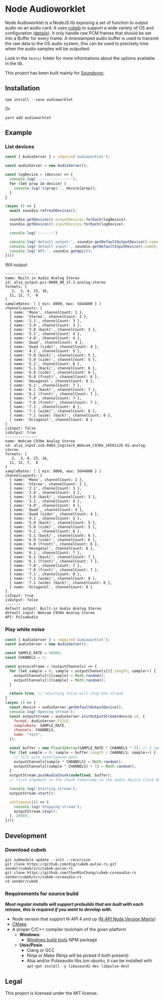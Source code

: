 # Node Audioworklet

Node Audioworklet is a NodeJS lib exposing a set of function to output audio on an audio card. It uses [cubeb](https://github.com/kinetiknz/cubeb) to support a wide variety of OS and configuration ([details](https://github.com/kinetiknz/cubeb/wiki/Backend-Support)). It only handle raw PCM frames that should be set into a Buffer for every frame. A timestamped audio buffer is used to transmit the raw data to the OS audio system, this can be used to precisely time when the audio samples will be outputted.

Look in the `tests/` folder for more informations about the options available in the lib.

This project has been built mainly for [Soundsync](https://soundsync.app).

## Installation

```
npm install --save audioworklet
```

Or

```
yarn add audioworklet
```

## Example

### List devices

```javascript
const { AudioServer } = require('audioworklet');

const audioServer = new AudioServer();

const logDevice = (device) => {
  console.log('---------------');
  for (let prop in device) {
    console.log(`${prop}:`, device[prop]);
  }
}

(async () => {
  await soundio.refreshDevices();

  soundio.getDevices().outputDevices.forEach(logDevice);
  soundio.getDevices().inputDevices.forEach(logDevice);

  console.log('-------')

  console.log('default output:', soundio.getDefaultOutputDevice().name);
  console.log('default input:', soundio.getDefaultInputDevice().name);
  console.log('API:', soundio.getApi());
})()
```

Will output:

```
---------------
name: Built-in Audio Analog Stereo
id: alsa_output.pci-0000_00_1f.3.analog-stereo
formats: [
   2,  3, 4, 15, 16,
  11, 12, 7,  8
]
sampleRates: [ { min: 8000, max: 5644800 } ]
channelLayouts: [
  { name: 'Mono', channelCount: 1 },
  { name: 'Stereo', channelCount: 2 },
  { name: '2.1', channelCount: 3 },
  { name: '3.0', channelCount: 3 },
  { name: '3.0 (back)', channelCount: 3 },
  { name: '3.1', channelCount: 4 },
  { name: '4.0', channelCount: 4 },
  { name: 'Quad', channelCount: 4 },
  { name: 'Quad (side)', channelCount: 4 },
  { name: '4.1', channelCount: 5 },
  { name: '5.0 (back)', channelCount: 5 },
  { name: '5.0 (side)', channelCount: 5 },
  { name: '5.1', channelCount: 6 },
  { name: '5.1 (back)', channelCount: 6 },
  { name: '6.0 (side)', channelCount: 6 },
  { name: '6.0 (front)', channelCount: 6 },
  { name: 'Hexagonal', channelCount: 6 },
  { name: '6.1', channelCount: 7 },
  { name: '6.1 (back)', channelCount: 7 },
  { name: '6.1 (front)', channelCount: 7 },
  { name: '7.0', channelCount: 7 },
  { name: '7.0 (front)', channelCount: 7 },
  { name: '7.1', channelCount: 8 },
  { name: '7.1 (wide)', channelCount: 8 },
  { name: '7.1 (wide) (back)', channelCount: 8 },
  { name: 'Octagonal', channelCount: 8 }
]
isInput: false
isOutput: true
---------------
name: Webcam C930e Analog Stereo
id: alsa_input.usb-046d_Logitech_Webcam_C930e_1658212E-02.analog-stereo
formats: [
   2,  3, 4, 15, 16,
  11, 12, 7,  8
]
sampleRates: [ { min: 8000, max: 5644800 } ]
channelLayouts: [
  { name: 'Mono', channelCount: 1 },
  { name: 'Stereo', channelCount: 2 },
  { name: '2.1', channelCount: 3 },
  { name: '3.0', channelCount: 3 },
  { name: '3.0 (back)', channelCount: 3 },
  { name: '3.1', channelCount: 4 },
  { name: '4.0', channelCount: 4 },
  { name: 'Quad', channelCount: 4 },
  { name: 'Quad (side)', channelCount: 4 },
  { name: '4.1', channelCount: 5 },
  { name: '5.0 (back)', channelCount: 5 },
  { name: '5.0 (side)', channelCount: 5 },
  { name: '5.1', channelCount: 6 },
  { name: '5.1 (back)', channelCount: 6 },
  { name: '6.0 (side)', channelCount: 6 },
  { name: '6.0 (front)', channelCount: 6 },
  { name: 'Hexagonal', channelCount: 6 },
  { name: '6.1', channelCount: 7 },
  { name: '6.1 (back)', channelCount: 7 },
  { name: '6.1 (front)', channelCount: 7 },
  { name: '7.0', channelCount: 7 },
  { name: '7.0 (front)', channelCount: 7 },
  { name: '7.1', channelCount: 8 },
  { name: '7.1 (wide)', channelCount: 8 },
  { name: '7.1 (wide) (back)', channelCount: 8 },
  { name: 'Octagonal', channelCount: 8 }
]
isInput: true
isOutput: false
-------
default output: Built-in Audio Analog Stereo
default input: Webcam C930e Analog Stereo
API: PulseAudio
```

### Play white noise

```javascript
const { AudioServer } = require('audioworklet');
const audioServer = new AudioServer();

const SAMPLE_RATE = 48000;
const CHANNELS = 2;

const processFrame = (outputChannels) => {
  for (let sample = 0; sample < outputChannels[0].length; sample++) {
    outputChannels[0][sample] = Math.random();
    outputChannels[1][sample] = Math.random();
  }

  return true; // returning false will stop the stream
}
(async () => {
  const device = audioServer.getDefaultOutputDevice();
  console.log('Opening stream');
  const outputStream = audioServer.initOutputStream(device.id, {
    format: AudioServer.F32LE,
    sampleRate: SAMPLE_RATE,
    channels: CHANNELS,
    name: "test",
  });

  const buffer = new Float32Array(SAMPLE_RATE * CHANNELS * 5); // 5 seconds buffer
  for (let sample = 0; sample < buffer.length / CHANNELS; sample++) {
    // fill with interleaved data
    outputChannels[sample * CHANNELS] = Math.random();
    outputChannels[(sample * CHANNELS) + 1] = Math.random();
  }
  outputStream.pushAudioChunk(undefined, buffer);
  // first argument is the chunk timestamp in the audio device clock domain, if undefined, will be contiguous to the last pushed chunk

  console.log('Starting stream');
  outputStream.start();

  setTimeout(() => {
    console.log('Stopping stream');
    outputStream.stop();
  }, 2000);
})()
```

## Development

### Download cubeb

```
git submodule update --init --recursive
git clone https://github.com/djg/cubeb-pulse-rs.git vendor/cubeb/src/cubeb-pulse-rs
git clone https://github.com/ChunMinChang/cubeb-coreaudio-rs vendor/cubeb/src/cubeb-coreaudio-rs
cd vendor/cubeb
```

### Requirements for source build

***Most regular installs will support prebuilds that are built with each release, this is required if you want to develop with.***

* Node version that support N-API 4 and up ([N-API Node Version Matrix](https://nodejs.org/docs/latest/api/n-api.html#n_api_n_api_version_matrix))
* [CMake](http://www.cmake.org/download/)
* A proper C/C++ compiler toolchain of the given platform
    * **Windows**:
        * [Windows build tools](https://www.npmjs.com/package/windows-build-tools) NPM package
    * **Unix/Posix**:
        * Clang or GCC
        * Ninja or Make (Ninja will be picked if both present)
        * Alsa and/or Pulseaudio libs (on ubuntu, it can be installed with `apt-get install -y libasound2-dev libpulse-dev`)

## Legal

This project is licensed under the MIT license.
